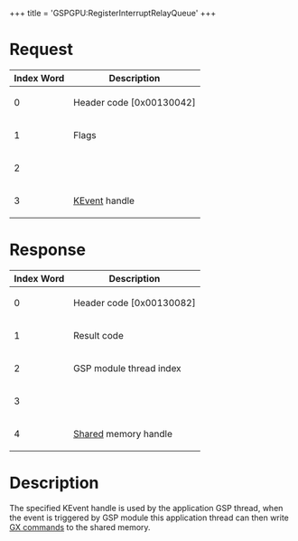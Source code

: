 +++
title = 'GSPGPU:RegisterInterruptRelayQueue'
+++

# Request

<table>
<thead>
<tr class="header">
<th>Index Word</th>
<th>Description</th>
</tr>
</thead>
<tbody>
<tr class="odd">
<td><p>0</p></td>
<td><p>Header code [0x00130042]</p></td>
</tr>
<tr class="even">
<td><p>1</p></td>
<td><p>Flags</p></td>
</tr>
<tr class="odd">
<td><p>2</p></td>
<td></td>
</tr>
<tr class="even">
<td><p>3</p></td>
<td><p><a href="../KEvent" title="wikilink">KEvent</a> handle</p></td>
</tr>
</tbody>
</table>

# Response

<table>
<thead>
<tr class="header">
<th>Index Word</th>
<th>Description</th>
</tr>
</thead>
<tbody>
<tr class="odd">
<td><p>0</p></td>
<td><p>Header code [0x00130082]</p></td>
</tr>
<tr class="even">
<td><p>1</p></td>
<td><p>Result code</p></td>
</tr>
<tr class="odd">
<td><p>2</p></td>
<td><p>GSP module thread index</p></td>
</tr>
<tr class="even">
<td><p>3</p></td>
<td></td>
</tr>
<tr class="odd">
<td><p>4</p></td>
<td><p><a href="../SVC" title="wikilink">Shared</a> memory handle</p></td>
</tr>
</tbody>
</table>

# Description

The specified KEvent handle is used by the application GSP thread, when
the event is triggered by GSP module this application thread can then
write [GX commands](GSP_Shared_Memory "wikilink") to the shared memory.
